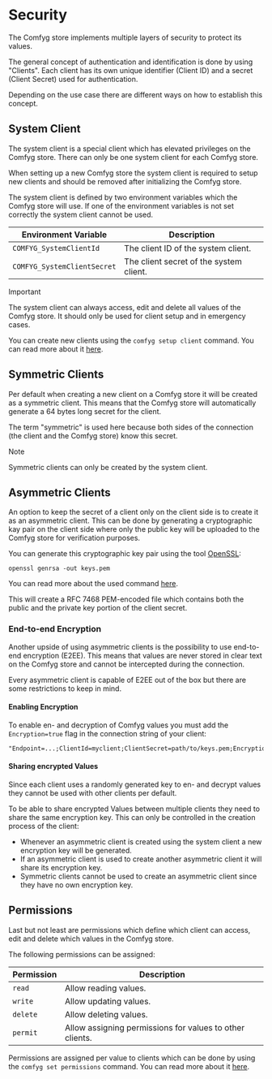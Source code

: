 ﻿# Security

The Comfyg store implements multiple layers of security to protect its values.

The general concept of authentication and identification is done by using "Clients".
Each client has its own unique identifier (Client ID) and a secret (Client Secret) used for authentication.

Depending on the use case there are different ways on how to establish this concept.

## System Client

The system client is a special client which has elevated privileges on the Comfyg store. There can only be one system
client for each Comfyg store.

When setting up a new Comfyg store the system client is required to setup new clients and should be removed after
initializing the Comfyg store.

The system client is defined by two environment variables which the Comfyg store will use. If one of the environment
variables is not set correctly the system client cannot be used.

| Environment Variable        | Description                             |
|-----------------------------|-----------------------------------------|
| `COMFYG_SystemClientId`     | The client ID of the system client.     |
| `COMFYG_SystemClientSecret` | The client secret of the system client. |

> [!IMPORTANT]
> The system client can always access, edit and delete all values of the Comfyg store. It should only be used for client
> setup and in emergency cases.

You can create new clients using the `comfyg setup client` command. You can read more about
it [here](cli/command_setup_client.md).

## Symmetric Clients

Per default when creating a new client on a Comfyg store it will be created as a symmetric client. This means that the
Comfyg store will automatically generate a 64 bytes long secret for the client.

The term "symmetric" is used here because both sides of the connection (the client and the Comfyg store) know this
secret.

> [!NOTE]
> Symmetric clients can only be created by the system client.

## Asymmetric Clients

An option to keep the secret of a client only on the client side is to create it as an asymmetric client. This can be
done by generating a cryptographic kay pair on the client side where only the public key will be uploaded to the Comfyg
store for verification purposes.

You can generate this cryptographic key pair using the tool [OpenSSL](https://www.openssl.org):

```shell
openssl genrsa -out keys.pem
```

You can read more about the used command [here](https://www.openssl.org/docs/man1.0.2/man1/genrsa.html).

This will create a RFC 7468 PEM-encoded file which contains both the public and the private key portion of the client
secret.

### End-to-end Encryption

Another upside of using asymmetric clients is the possibility to use end-to-end encryption (E2EE). This means that
values are never stored in clear text on the Comfyg store and cannot be intercepted during the connection.

Every asymmetric client is capable of E2EE out of the box but there are some restrictions to keep in mind.

#### Enabling Encryption

To enable en- and decryption of Comfyg values you must add the `Encryption=true` flag in the connection string of your
client:

```
"Endpoint=...;ClientId=myclient;ClientSecret=path/to/keys.pem;Encryption=true;"
```

#### Sharing encrypted Values

Since each client uses a randomly generated key to en- and decrypt values they cannot be used with other clients per
default.

To be able to share encrypted Values between multiple clients they need to share the same encryption key. This can only
be controlled in the creation process of the client:

- Whenever an asymmetric client is created using the system client a new encryption key will be generated.
- If an asymmetric client is used to create another asymmetric client it will share its encryption key.
- Symmetric clients cannot be used to create an asymmetric client since they have no own encryption key.

## Permissions

Last but not least are permissions which define which client can access, edit and delete which values in the Comfyg
store.

The following permissions can be assigned:

| Permission | Description                                              |
|------------|----------------------------------------------------------|
| `read`     | Allow reading values.                                    |
| `write`    | Allow updating values.                                   |
| `delete`   | Allow deleting values.                                   |
| `permit`   | Allow assigning permissions for values to other clients. |

Permissions are assigned per value to clients which can be done by using the `comfyg set permissions` command. You can
read more about it [here](cli/command_set_permissions.md).
